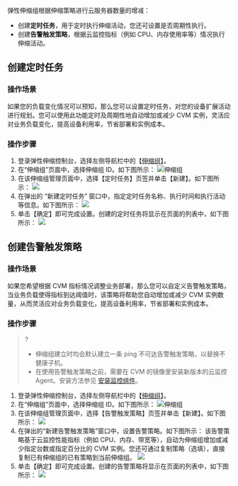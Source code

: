 弹性伸缩组根据伸缩策略进行云服务器数量的增减：
- 创建**定时任务**，用于定时执行伸缩活动，您还可设置是否周期性执行。
- 创建**告警触发策略**，根据云监控指标（例如 CPU、内存使用率等）情况执行伸缩活动。

## 创建定时任务

### 操作场景

如果您的负载变化情况可以预知，那么您可以设置定时任务，对您的设备扩展活动进行规划。您可以使用此功能定时及周期性地自动增加或减少 CVM 实例，灵活应对业务负载变化，提高设备利用率，节省部署和实例成本。

### 操作步骤

1. 登录弹性伸缩控制台，选择左侧导航栏中的【[伸缩组](https://console.cloud.tencent.com/autoscaling/group)】。
2. 在“伸缩组”页面中，选择伸缩组 ID。如下图所示：
![伸缩组](https://main.qcloudimg.com/raw/ec5d8684e336c60198a2f7f8fb51d642.png)
3. 在该伸缩组管理页面中，选择【定时任务】页签并单击【新建】。如下图所示：
![](https://main.qcloudimg.com/raw/b66ef753212e13e5a5cebab9bc557e4c.png)
4. 在弹出的 “新建定时任务” 窗口中，指定定时任务名称、执行时间和执行活动等信息。如下图所示：
![](https://main.qcloudimg.com/raw/327209b0620e7a80a59747f07aa5cf80.png)
5. 单击【确定】即可完成设置。创建的定时任务将显示在页面的列表中，如下图所示：
![](https://main.qcloudimg.com/raw/b59c4ce69aff64cb525edec374377221.png)

## 创建告警触发策略

### 操作场景

如果您希望根据 CVM 指标情况调整业务部署，那么您可以自定义告警触发策略，当业务负载使得指标到达阈值时，该策略将帮助您自动增加或减少 CVM 实例数量，从而灵活应对业务负载变化，提高设备利用率，节省部署和实例成本。

### 操作步骤

>?
> - 伸缩组建立时均会默认建立一条 ping 不可达告警触发策略，以替换不健康子机。
> - 在使用告警触发策略之前，需要在 CVM 的镜像里安装新版本的云监控 Agent。安装方法参见 [安装监控组件](/doc/product/248/安装监控组件)。

1. 登录弹性伸缩控制台，选择左侧导航栏中的【[伸缩组](https://console.cloud.tencent.com/autoscaling/group)】。
2. 在“伸缩组”页面中，选择伸缩组 ID。如下图所示：
![伸缩组](https://main.qcloudimg.com/raw/ec5d8684e336c60198a2f7f8fb51d642.png)
3. 在该伸缩组管理页面中，选择【告警触发策略】页签并单击【新建】。如下图所示：
![](https://main.qcloudimg.com/raw/f198de2497c2e1f779b0068e77d90466.png)
4. 在弹出的“新建告警触发策略”窗口中，设置告警策略。如下图所示：
该告警策略基于云监控性能指标（例如 CPU、内存、带宽等），自动为伸缩组增加或减少指定台数或指定百分比的 CVM 实例。您还可通过复制策略（选填），直接复制已有伸缩组的已有策略到当前伸缩组。
![](https://main.qcloudimg.com/raw/1406c6a65a3e989877393c6935f9010b.png)
5. 单击【确定】即可完成设置。创建的告警策略将显示在页面的列表中，如下图所示：
![](https://main.qcloudimg.com/raw/3f0c1d1dfd1c32251c8e2cfd0a532a2b.png)

